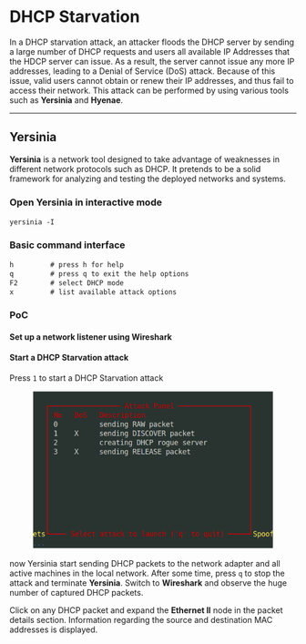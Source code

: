 # DHCP Starvation

In a DHCP starvation attack, an attacker floods the DHCP server by sending a large number of DHCP requests and users all available IP Addresses that the HDCP server can issue. As a result, the server cannot issue any more IP addresses, leading to a Denial of Service (DoS) attack. Because of this issue, valid users cannot obtain or renew their IP addresses, and thus fail to access their network. This attack can be performed by using various tools such as **Yersinia** and **Hyenae**.

***

## Yersinia

**Yersinia** is a network tool designed to take advantage of weaknesses in different network protocols such as DHCP. It pretends to be a solid framework for analyzing and testing the deployed networks and systems.

### Open Yersinia in interactive mode

```
yersinia -I
```

### Basic command interface

```
h         # press h for help
q         # press q to exit the help options
F2        # select DHCP mode 
x         # list available attack options
```

### PoC

#### Set up a network listener using Wireshark

#### Start a DHCP Starvation attack

Press `1` to start a DHCP Starvation attack

<figure><img src="../../../../.gitbook/assets/image.png" alt=""><figcaption></figcaption></figure>

now Yersinia start sending DHCP packets to the network adapter and all active machines in the local network. After some time, press `q` to stop the attack and terminate **Yersinia**. Switch to **Wireshark** and observe the huge number of captured DHCP packets.

Click on any DHCP packet and expand the **Ethernet II** node in the packet details section. Information regarding the source and destination MAC addresses is displayed.
